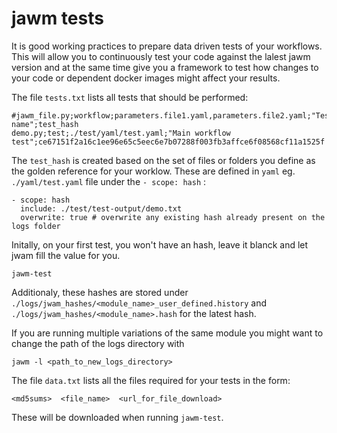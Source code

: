 # jawm tests

It is good working practices to prepare data driven tests of your workflows. 
This will allow you to continuously test your code against the lalest jawm 
version and at the same time give you a framework to test how changes to your 
code or dependent docker images might affect your results.

The file `tests.txt` lists all tests that should be performed:
```
#jawm_file.py;workflow;parameters.file1.yaml,parameters.file2.yaml;"Test name";test_hash
demo.py;test;./test/yaml/test.yaml;"Main workflow test";ce67151f2a16c1ee96e65c5eec6e7b07288f003fb3affce6f08568cf11a1525f
```
The `test_hash` is created based on the set of files or folders you define as the golden reference for your worklow. 
These are defined in `yaml` eg. `./yaml/test.yaml` file under the `- scope: hash` :
```
- scope: hash
  include: ./test/test-output/demo.txt
  overwrite: true # overwrite any existing hash already present on the logs folder
```
Initally, on your first test, you won't have an hash, leave it blanck and let jwam fill the value for you.
```
jawm-test
``` 
Additionaly, these hashes are stored under `./logs/jwam_hashes/<module_name>_user_defined.history` and 
`./logs/jwam_hashes/<module_name>.hash` for the latest hash.

If you are running multiple variations of the same module you might want to change the path of the logs directory with 
```
jawm -l <path_to_new_logs_directory>
```

The file `data.txt` lists all the files required for your tests in the form:
```
<md5sums>  <file_name>  <url_for_file_download> 
```
These will be downloaded when running `jawm-test`.